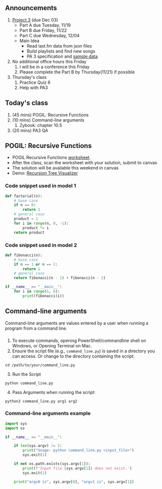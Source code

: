 ## Announcements
1. [Project 3](https://w3.cs.jmu.edu/cs149/f24/pa/pa3/) (due Dec 03)
   - Part A due Tuesday, 11/19
   - Part B due Friday, 11/22
   - Part C due Wednesday, 12/04
   - Main Idea
     - Read last.fm data from json files
     - Build playlists and find new songs
     - PA 3 specification and [sample data](https://w3.cs.jmu.edu/cs149/f24/pa/pa3/stubs/sample_data.py)
2. No additional office hours this Friday
   1. I will be in a conference this Friday
   2. Please complete the Part B by Thursday(11/21) if possible
3. Thursday's class
   1. Practice Quiz 6
   2. Help with PA3

## Today's class
1. (45 mins) POGIL: Recursive Functions
2. (10 mins) Command-line arguments
   1. Zybook: chapter 10.5
3. (20 mins) PA3 QA

## POGIL: Recursive Functions
- POGIL Recursive Functions [worksheet](pogil_sheet\Act12-Recursive_Student.pdf).
- After the class, scan the worksheet with your solution, submit to canvas
- The solution will be available this weekend in canvas
- Demo: [Recursion Tree Visualizer](https://recursion.vercel.app/)

### Code snippet used in model 1

```python
def factorial(n):
    # base case
    if n == 0:
        return 1
    # general case
    product = 1
    for i in range(n, 0, -1):
        product *= i
    return product
```

### Code snippet used in model 2

```python
def fibonacci(n):
    # base case
    if n == 1 or n == 2:
        return 1
    # general case
    return fibonacci(n - 1) + fibonacci(n - 2)

if __name__ == "__main__":
    for i in range(1, 6):
        print(fibonacci(i))
```
## Command-line arguments
Command-line arguments are values entered by a user when running a program from a command line.
###
1. To execute commands, opening PowerShell/commandline shell on Windows, or Opening Terminal on Mac.
2. Ensure the script file (e.g., `command_line.py`) is saved in a directory you can access. Or change to the directory containing the script:
```
cd /path/to/your/command_line.py
```
3. Run the Script
```
python command_line.py
```
4. Pass Arguments when running the script:
```
python3 command_line.py arg1 arg2
```
### Command-line arguments example
```py
import sys
import os

if __name__ == "__main__":

    if len(sys.argv) != 2:
        print("Usage: python command_line.py <input_file>")
        sys.exit(1)

    if not os.path.exists(sys.argv[1]):
        print(f'Input file {sys.argv[1]} does not exist.')
        sys.exit(1)

    print("argv0 is", sys.argv[0], "argv1 is", sys.argv[1])

```
